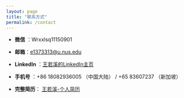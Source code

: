 ```yaml
---
layout: page
title: "联系方式"
permalink: /contact
---
```



- **微信** ：Wrxxlsq11150901
  
- **邮箱**：e1373313@u.nus.edu
  
- **LinkedIn** ：[王若溪的LinkedIn主页](http://linkedin.com/in/ruoxi-wang-256a55325)
  
- **手机号** ：+86 18082936005 （中国大陆） / +65 83607237 （新加坡）

- **完整简历**： [王若溪-个人简历](pdf/project_summary.pdf)
